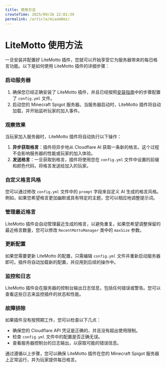 ```yaml
---
title: 使用方法
createTime: 2025/09/26 22:01:39
permalink: /article/miaom8mz/
---
```


# LiteMotto 使用方法

一旦安装并配置好 LiteMotto 插件，您就可以开始享受它为服务器带来的每日格言功能。以下是如何使用 LiteMotto 插件的详细步骤：

### 启动服务器

1. 确保您已经正确安装了 LiteMotto 插件，并且已经按照[安装指南](安装指南.md)中的步骤配置了 `config.yml` 文件。
2. 启动您的 Minecraft Spigot 服务器。当服务器启动时，LiteMotto 插件将自动加载，并开始监听玩家的加入事件。

### 观察效果

当玩家加入服务器时，LiteMotto 插件将自动执行以下操作：

1. **异步获取格言**：插件将异步地从 Cloudflare AI 获取一条新的格言。这个过程不会影响服务器的性能或玩家的加入体验。
2. **发送格言**：一旦获取到格言，插件将使用您在 `config.yml` 文件中设置的前缀和颜色代码，将格言发送给加入的玩家。

### 自定义格言风格

您可以通过修改 `config.yml` 文件中的 `prompt` 字段来自定义 AI 生成的格言风格。例如，如果您希望格言更加幽默或具有特定的主题，您可以相应地调整提示词。

### 管理最近格言

LiteMotto 插件会自动管理最近生成的格言，以避免重复。如果您希望调整保留的最近格言数量，您可以修改 `RecentMottoManager` 类中的 `maxSize` 参数。

### 更新配置

如果您需要更新 LiteMotto 的配置，只需编辑 `config.yml` 文件并重新启动服务器即可。插件将自动加载新的配置，并应用到后续的操作中。

### 监控和日志

LiteMotto 插件会在服务器的控制台输出日志信息，包括任何错误或警告。您可以查看这些日志来监控插件的状态和性能。

### 故障排除

如果插件没有按预期工作，您可以检查以下几点：

- 确保您的 Cloudflare API 凭证是正确的，并且没有超出使用限制。
- 检查 `config.yml` 文件中的配置是否正确无误。
- 查看服务器控制台的日志输出，以获取可能的错误信息。

通过遵循以上步骤，您可以确保 LiteMotto 插件在您的 Minecraft Spigot 服务器上正常运行，并为玩家提供每日格言。
